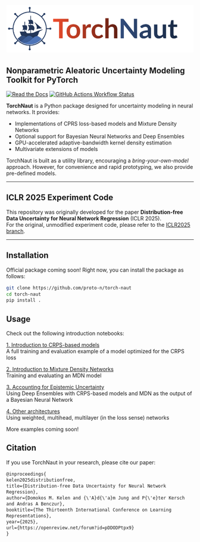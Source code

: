 # ![TorchNaut](https://github.com/proto-n/torch-naut/raw/main/static/naut-text.png)

## Nonparametric Aleatoric Uncertainty Modeling Toolkit for PyTorch

[![Read the Docs](https://img.shields.io/readthedocs/torch-naut?style=for-the-badge&logo=readthedocs)](https://torch-naut.readthedocs.io/en/latest/)
[![GitHub Actions Workflow Status](https://img.shields.io/github/actions/workflow/status/proto-n/torch-naut/python-package.yml?style=for-the-badge&logo=github)](https://github.com/proto-n/torch-naut/actions/workflows/python-package.yml)

**TorchNaut** is a Python package designed for uncertainty modeling in neural networks. It provides:

- Implementations of CPRS loss-based models and Mixture Density Networks  
- Optional support for Bayesian Neural Networks and Deep Ensembles  
- GPU-accelerated adaptive-bandwidth kernel density estimation  
- Multivariate extensions of models  

TorchNaut is built as a utility library, encouraging a *bring-your-own-model* approach. However, for convenience and rapid prototyping, we also provide pre-defined models.



---

## ICLR 2025 Experiment Code

This repository was originally developed for the paper **Distribution-free Data Uncertainty for Neural Network Regression** (ICLR 2025).  
For the original, unmodified experiment code, please refer to the [ICLR2025 branch](https://github.com/proto-n/torch-naut/tree/iclr2025).

---

## Installation

Official package coming soon! Right now, you can install the package as follows:
```bash
git clone https://github.com/proto-n/torch-naut
cd torch-naut
pip install .
```

## Usage

Check out the following introduction notebooks:

[1. Introduction to CRPS-based models](https://github.com/proto-n/torch-naut/blob/main/examples/1_intro_crps.ipynb)  
A full training and evaluation example of a model optimized for the CRPS loss


[2. Introduction to Mixture Density Networks](https://github.com/proto-n/torch-naut/blob/main/examples/2_intro_mdn.ipynb)  
Training and evaluating an MDN model

[3. Accounting for Epistemic Uncertainty](https://github.com/proto-n/torch-naut/blob/main/examples/3_compare_epistemic.ipynb)  
Using Deep Ensembles with CRPS-based models and MDN as the output of a Bayesian Neural Network

[4. Other architectures](https://github.com/proto-n/torch-naut/blob/main/examples/4_weighted_crps.ipynb)  
Using weighted, multihead, multilayer (in the loss sense) networks

More examples coming soon!

## Citation

If you use TorchNaut in your research, please cite our paper:  
```
@inproceedings{
kelen2025distributionfree,
title={Distribution-free Data Uncertainty for Neural Network Regression},
author={Domokos M. Kelen and {\'A}d{\'a}m Jung and P{\'e}ter Kersch and Andras A Benczur},
booktitle={The Thirteenth International Conference on Learning Representations},
year={2025},
url={https://openreview.net/forum?id=pDDODPtpx9}
}
```
